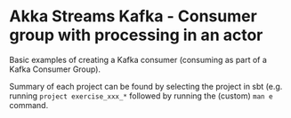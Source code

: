 # Akka Streams Kafka - Consumer group with processing in an actor

Basic examples of creating a Kafka consumer (consuming as part of a Kafka Consumer Group).

Summary of each project can be found by selecting the project in sbt (e.g. running `project exercise_xxx_*` followed by running the (custom) `man e` command.